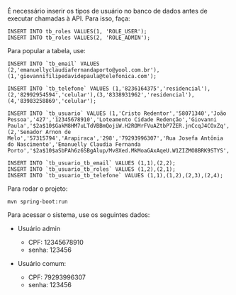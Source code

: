 É necessário inserir os tipos de usuário no banco de dados antes de executar chamadas à API. Para isso, faça:

```
INSERT INTO tb_roles VALUES(1, 'ROLE_USER');
INSERT INTO tb_roles VALUES(2, 'ROLE_ADMIN');
```

Para popular a tabela, use:

```
INSERT INTO `tb_email` VALUES (2,'emanuellyclaudiafernandaporto@yool.com.br'),(1,'giovannifilipedavidepaula@telefonica.com');

INSERT INTO `tb_telefone` VALUES (1,'8236164375','residencial'),(2,'82992954594','celular'),(3,'8338931962','residencial'),(4,'83983258869','celular');

INSERT INTO `tb_usuario` VALUES (1,'Cristo Redentor','58071340','João Pessoa','427','12345678910','Loteamento Cidade Redenção','Giovanni Paula','$2a$10$GakM8HM7uLTdVBBmQojiW.H2ROMrFVuAZtbP7ZER.jnCcqJ4COxZq','PB'),(2,'Senador Arnon de Melo','57315794','Arapiraca','298','79293996307','Rua Josefa Antônia do Nascimento','Emanuelly Claudia Fernanda Porto','$2a$10$aSbPAh6z6SBgAlup/Mv8Xed.MkMoaGAxAqeU.W1ZIZMO8BRK9STYS','AL');

INSERT INTO `tb_usuario_tb_email` VALUES (1,1),(2,2);
INSERT INTO `tb_usuario_tb_roles` VALUES (1,2),(2,1);
INSERT INTO `tb_usuario_tb_telefone` VALUES (1,1),(1,2),(2,3),(2,4);

```

Para rodar o projeto:

`mvn spring-boot:run`

Para acessar o sistema, use os seguintes dados:

- Usuário admin
  - CPF: 12345678910
  - senha: 123456

- Usuário comum:
  - CPF: 79293996307
  - senha: 123456
